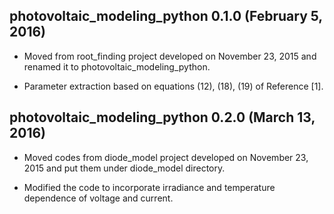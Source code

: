 ## photovoltaic_modeling_python 0.1.0 (February 5, 2016) ##

* Moved from root_finding project developed on November 23, 2015 and renamed it to photovoltaic_modeling_python. 

* Parameter extraction based on equations (12), (18), (19) of Reference [1].

## photovoltaic_modeling_python 0.2.0 (March 13, 2016) ##

* Moved codes from diode_model project developed on November 23, 2015 and put them under diode_model directory. 

* Modified the code to incorporate irradiance and temperature dependence of voltage and current. 